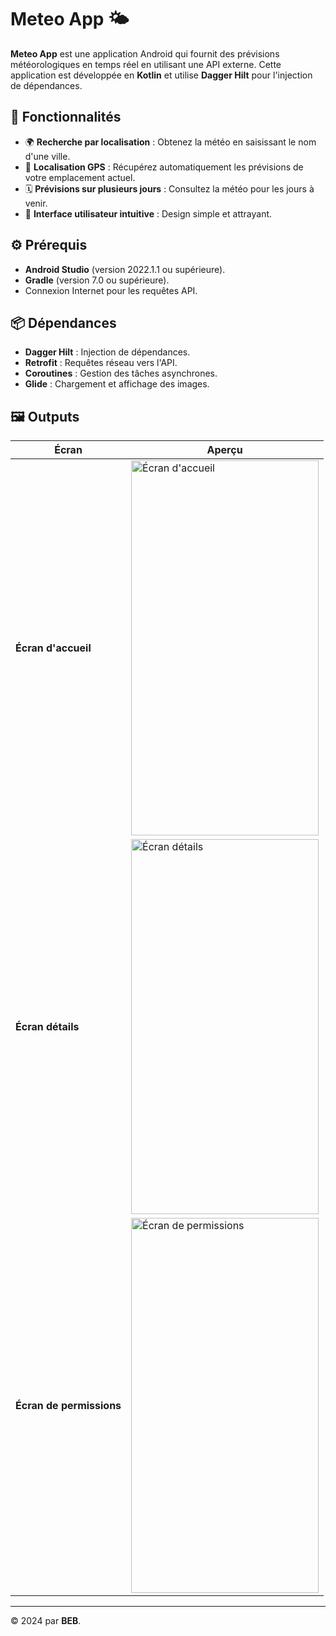 # Meteo App 🌤️

**Meteo App** est une application Android qui fournit des prévisions météorologiques en temps réel en utilisant une API externe. Cette application est développée en **Kotlin** et utilise **Dagger Hilt** pour l'injection de dépendances.

## 🚀 Fonctionnalités

- 🌍 **Recherche par localisation** : Obtenez la météo en saisissant le nom d'une ville.
- 📍 **Localisation GPS** : Récupérez automatiquement les prévisions de votre emplacement actuel.
- 🗓️ **Prévisions sur plusieurs jours** : Consultez la météo pour les jours à venir.
- 🎨 **Interface utilisateur intuitive** : Design simple et attrayant.

## ⚙️ Prérequis

- **Android Studio** (version 2022.1.1 ou supérieure).
- **Gradle** (version 7.0 ou supérieure).
- Connexion Internet pour les requêtes API.

## 📦 Dépendances

- **Dagger Hilt** : Injection de dépendances.
- **Retrofit** : Requêtes réseau vers l'API.
- **Coroutines** : Gestion des tâches asynchrones.
- **Glide** : Chargement et affichage des images.

## 🖼 Outputs

| Écran                 | Aperçu |
|-----------------------|--------|
| **Écran d'accueil**   | <img src="https://github.com/user-attachments/assets/8e316eff-dcf2-4aec-8e94-d5d93fe70553" width="300" height="600" alt="Écran d'accueil"/> |
| **Écran détails**     | <img src="https://github.com/user-attachments/assets/c45cc41a-ace9-4d16-bb8b-9c45f923f622" width="300" height="600" alt="Écran détails"/> |
| **Écran de permissions** | <img src="https://github.com/user-attachments/assets/f71814ce-7b09-45ce-8239-2083d8fce154" width="300" height="600" alt="Écran de permissions"/> |

---

© 2024 par **BEB**.
